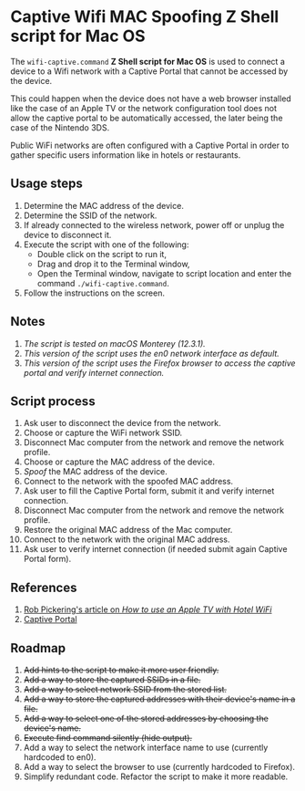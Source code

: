 # Captive Wifi MAC Spoofing Z Shell script for Mac OS

The ``wifi-captive.command`` **Z Shell script for Mac OS** is used to connect a device to a Wifi network with a Captive Portal that cannot be accessed by the device.

This could happen when the device does not have a web browser installed like the case of an Apple TV or the network configuration tool does not allow the captive portal to be automatically accessed, the later being the case of the Nintendo 3DS.

Public WiFi networks are often configured with a Captive Portal in order to gather specific users information like in hotels or restaurants.

## Usage steps
1. Determine the MAC address of the device.
2. Determine the SSID of the network.
3. If already connected to the wireless network, power off or unplug the device to disconnect it.
4. Execute the script with one of the following:
    - Double click on the script to run it, 
    - Drag and drop it to the Terminal window,
    - Open the Terminal window, navigate to script location and enter the command ``./wifi-captive.command``.
5. Follow the instructions on the screen.

## **Notes**
1. *The script is tested on macOS Monterey (12.3.1).*
2. *This version of the script uses the en0 network interface as default.*
3. *This version of the script uses the Firefox browser to access the captive portal and verify internet connection.*

## Script process
1. Ask user to disconnect the device from the network.
2. Choose or capture the WiFi network SSID.
3. Disconnect Mac computer from the network and remove the network profile.
4. Choose or capture the MAC address of the device.
5. *Spoof* the MAC address of the device.
6. Connect to the network with the spoofed MAC address.
7. Ask user to fill the Captive Portal form, submit it and verify internet connection.
8. Disconnect Mac computer from the network and remove the network profile.
9. Restore the original MAC address of the Mac computer.
10. Connect to the network with the original MAC address.
11. Ask user to verify internet connection (if needed submit again Captive Portal form).

## References
1. [Rob Pickering's article on *How to use an Apple TV with Hotel WiFi*](https://robpickering.com/using-an-apple-tv-on-hotel-wifi-captive-portal/)
2. [Captive Portal](https://en.wikipedia.org/wiki/Captive_portal)

## Roadmap
1. ~~Add hints to the script to make it more user friendly.~~
2. ~~Add a way to store the captured SSIDs in a file.~~
3. ~~Add a way to select network SSID from the stored list.~~
4. ~~Add a way to store the captured addresses with their device's name in a file.~~
5. ~~Add a way to select one of the stored addresses by choosing the device's name.~~
6. ~~Execute find command silently (hide output).~~
7. Add a way to select the network interface name to use (currently hardcoded to en0).
8. Add a way to select the browser to use (currently hardcoded to Firefox).
9. Simplify redundant code. Refactor the script to make it more readable.